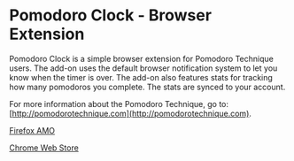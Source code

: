 # Pomodoro Clock - Browser Extension

Pomodoro Clock is a simple browser extension for Pomodoro Technique users. The add-on uses the default browser notification system to let you know when the timer is over. The add-on also features stats for tracking how many pomodoros you complete. The stats are synced to your account.

For more information about the Pomodoro Technique, go to: [http://pomodorotechnique.com](http://pomodorotechnique.com).

[Firefox AMO](https://addons.mozilla.org/en-US/firefox/addon/pomodoro-clock/)

[Chrome Web Store](https://chrome.google.com/webstore/detail/pomodoro-clock/enemipdanmallpjakiehedcgjmibjihj)
